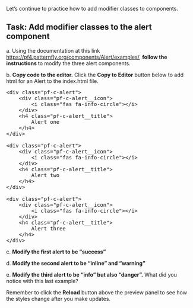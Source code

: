 
Let’s continue to practice how to add modifier classes to components.

## Task: Add modifier classes to the alert component
a. Using the documentation at this link https://pf4.patternfly.org/components/Alert/examples/, <strong> follow the instructions </strong> to modify the three alert components.

b. <strong> Copy code to the editor.</strong> Click the <strong>Copy to Editor</strong> button below to add html for an Alert to the index.html file.

<pre class="file" data-filename="index.html" data-target="replace">
&lt;div class=&quot;pf-c-alert&quot;&gt;
    &lt;div class=&quot;pf-c-alert__icon&quot;&gt;
        &lt;i class=&quot;fas fa-info-circle&quot;&gt;&lt;/i&gt;
    &lt;/div&gt;
    &lt;h4 class=&quot;pf-c-alert__title&quot;&gt;
        Alert one
    &lt;/h4>
&lt;/div>

&lt;div class=&quot;pf-c-alert&quot;>
    &lt;div class=&quot;pf-c-alert__icon&quot;&gt;
        &lt;i class=&quot;fas fa-info-circle&quot;>&lt;/i&gt;
    &lt;/div&gt;
    &lt;h4 class=&quot;pf-c-alert__title&quot;&gt;
        Alert two
    &lt;/h4&gt;
&lt;/div&gt;

&lt;div class=&quot;pf-c-alert&quot;&gt;
    &lt;div class=&quot;pf-c-alert__icon&quot;&gt;
        &lt;i class=&quot;fas fa-info-circle&quot;>&lt;/i&gt;
    &lt;/div>
    &lt;h4 class=&quot;pf-c-alert__title&quot;&gt;
        Alert three
    &lt;/h4>
&lt;/div&gt;
</pre>

c. <strong>Modify the first alert to be “success”</strong> 

d. <strong>Modify the second alert to be “inline” and “warning”</strong> 

e. <strong>Modify the third alert to be “info” but also “danger”.</strong>  What did you notice with this last example?

Remember to click the <strong>Reload</strong> button above the preview panel to see how the styles change after you make updates.